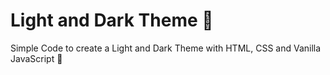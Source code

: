 # Light and Dark Theme :fox_face:

Simple Code to create a Light and Dark Theme with HTML, CSS and Vanilla JavaScript :metal:

